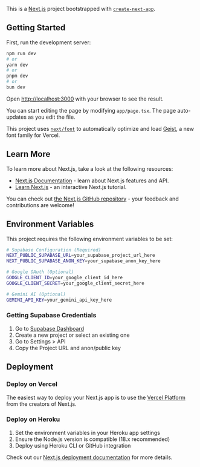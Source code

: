 This is a [Next.js](https://nextjs.org) project bootstrapped with [`create-next-app`](https://nextjs.org/docs/app/api-reference/cli/create-next-app).

## Getting Started

First, run the development server:

```bash
npm run dev
# or
yarn dev
# or
pnpm dev
# or
bun dev
```

Open [http://localhost:3000](http://localhost:3000) with your browser to see the result.

You can start editing the page by modifying `app/page.tsx`. The page auto-updates as you edit the file.

This project uses [`next/font`](https://nextjs.org/docs/app/building-your-application/optimizing/fonts) to automatically optimize and load [Geist](https://vercel.com/font), a new font family for Vercel.

## Learn More

To learn more about Next.js, take a look at the following resources:

- [Next.js Documentation](https://nextjs.org/docs) - learn about Next.js features and API.
- [Learn Next.js](https://nextjs.org/learn) - an interactive Next.js tutorial.

You can check out [the Next.js GitHub repository](https://github.com/vercel/next.js) - your feedback and contributions are welcome!

## Environment Variables

This project requires the following environment variables to be set:

```bash
# Supabase Configuration (Required)
NEXT_PUBLIC_SUPABASE_URL=your_supabase_project_url_here
NEXT_PUBLIC_SUPABASE_ANON_KEY=your_supabase_anon_key_here

# Google OAuth (Optional)
GOOGLE_CLIENT_ID=your_google_client_id_here
GOOGLE_CLIENT_SECRET=your_google_client_secret_here

# Gemini AI (Optional)
GEMINI_API_KEY=your_gemini_api_key_here
```

### Getting Supabase Credentials

1. Go to [Supabase Dashboard](https://supabase.com/dashboard)
2. Create a new project or select an existing one
3. Go to Settings > API
4. Copy the Project URL and anon/public key

## Deployment

### Deploy on Vercel

The easiest way to deploy your Next.js app is to use the [Vercel Platform](https://vercel.com/new?utm_medium=default-template&filter=next.js&utm_source=create-next-app&utm_campaign=create-next-app-readme) from the creators of Next.js.

### Deploy on Heroku

1. Set the environment variables in your Heroku app settings
2. Ensure the Node.js version is compatible (18.x recommended)
3. Deploy using Heroku CLI or GitHub integration

Check out our [Next.js deployment documentation](https://nextjs.org/docs/app/building-your-application/deploying) for more details.
